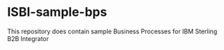 # ISBI-sample-bps
This repository does contain sample Business Processes for IBM Sterling B2B Integrator
